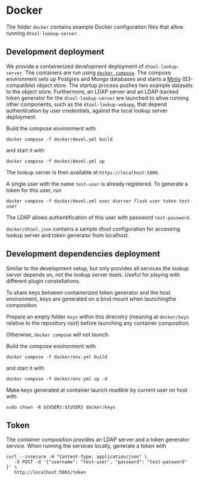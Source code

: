 # Docker

The folder `docker` contains example Docker configuration files that allow running `dtool-lookup-server`.

## Development deployment

We provide a containerized development deployment of `dtool-lookup-server`.
The containers are run using [`docker compose`](https://docs.docker.com/compose/).
The compose environment sets up Postgres and Mongo databases and starts a
[Minio](https://min.io/) (S3-compatible) object store. The startup process
pushes two example datasets to the object store. Furthermore, an LDAP server
and an LDAP-backed token generator for the `dtool-lookup-server` are launched
to allow running other components, such as the `dtool-lookup-webapp`, that
depend authentication by user credentials, against the local lookup server
deployment.

Build the compose environment with
```
docker compose -f docker/devel.yml build
```
and start it with
```
docker compose -f docker/devel.yml up
```
The lookup server is then available at `https://localhost:5000`.

A single user with the name `test-user` is already registered. To generate a
token for this user, run
```
docker compose -f docker/devel.yml exec dserver flask user token test-user
```

The LDAP allows authentification of this user with password `test-password`.

`docker/dtool.json` contains a sample dtool configuration for accessing lookup
server and token generator from localhost.

## Development dependencies deployment

Similar to the development setup, but only provides all services the lookup
server depends on, not the lookup server itsels. Useful for playing with
different plugin constellations.

To share keys between containerized token generator and the host environment,
keys are generated on a bind mount when launchingthe composition.

Prepare an empty folder `keys` within this direcotry (meaning at `docker/keys`
relative to the repository root) before launching any container composition.

Otherwise, `docker compose` will not launch.

Build the compose environment with
```
docker compose -f docker/env.yml build
```
and start it with
```
docker compose -f docker/env.yml up -d
```

Make keys generated at container launch readible by current user on host with

    sudo chown -R ${USER}:${USER} docker/keys

## Token

The container composition provides an LDAP server and a token generator service.
When running the services locally, generate a token with

```
curl --insecure -H "Content-Type: application/json" \
   -X POST -d '{"username": "test-user", "password": "test-password" }' \
   http://localhost:5001/token
```
